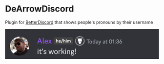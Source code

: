 # DeArrowDiscord

Plugin for [BetterDiscord](https://betterdiscord.app) that shows people's pronouns by their username

![preview](https://github.com/SuperManifolds/InlinePronouns/blob/main/preview.png?raw=true)
